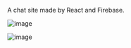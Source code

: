 A chat site made by React and Firebase.

![image](https://github.com/W3ndig0u0/jingchat/assets/70271139/0f75de12-da3a-44d5-96e4-c9cb9f1cf205)

![image](https://github.com/W3ndig0u0/jingchat/assets/70271139/3e67fc13-3035-425b-81f0-0c9126431703)
